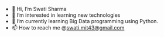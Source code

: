 - 👋 Hi, I’m Swati Sharma
- 👀 I’m interested in learning new technologies
- 🌱 I’m currently learning Big Data programming using Python.
- 📫 How to reach me @swati.mit43@gmail.com

<!---
swati29sharma/swati29sharma is a ✨ special ✨ repository because its `README.md` (this file) appears on your GitHub profile.
You can click the Preview link to take a look at your changes.
--->
